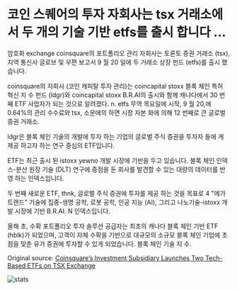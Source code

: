 # 코인 스퀘어의 투자 자회사는 tsx 거래소에서 두 개의 기술 기반 etfs를 출시 합니다 ...

암호화 exchange coinsquare의 포트폴리오 관리 자회사는 토론토 증권 거래소 (tsx), 지역 통신사 글로브 및 우편 보고서 9 월 20 일에 두 거래소 상장 펀드 (etfs)를 출시 했습니다.

coinsquare의 자회사 (코인 캐피탈 투자 관리)는 coincapital stoxx 블록 체인 특허 혁신 지 수 펀드 (ldgr)와 coincapital stoxx B.R.AI의 출시와 함께 캐나다에서 30 번째 ETF 사업자가 되는 것으로 알려졌다. n. etfs 무역 목요일에 시작, 9 월 20,에 0.64%의 관리 수수료와 tsx, 소문에의 하면 시장 자본 화에 의해 12 번째로 큰 글로벌 증권 거래소.

ldgr은 블록 체인 기술의 개발에 투자 하는 기업의 글로벌 주식 증권을 투자자 들에 게 제공 하고자 하는 연구 중심의 ETF입니다.

ETF는 최근 출시 된 istoxx yewno 개발 시장에 기반을 두고 있습니다. 블록 체인 인덱스-분산 원장 기술 (DLT) 연구에 중점을 둔 회사를 발견할 수 있는 대량의 데이터를 반영 하는 인덱스입니다.

두 번째 새로운 ETF, thnk, 글로벌 주식 증권에 투자를 제공 하는 것을 목표로 4 "메가 트렌드" 기술에 집중-생명 공학, 로봇 공학, 인공 지능 (AI), 그리고 나노기술-istoxx 개발 시장에 기반 B.R.AI. N 인덱스입니다.

올해 초, 수확 포트폴리오 투자 솔루션 공급자는 최초의 캐나다 블록 체인 기반 ETF (hblk)가 되었으며, 고객이 자체 수확을 기반으로 대규모의 소규모 블록 체인 기업에 초점을 맞춘 유가 증권에 투자할 수 있게 되었습니다. 블록 체인 기술 지 수.

Original source: [Coinsquare’s Investment Subsidiary Launches Two Tech-Based ETFs on TSX Exchange](https://cointelegraph.com/news/coinsquares-investment-subsidiary-launches-two-tech-based-etfs-on-tsx-exchange)

![stats](https://c.statcounter.com/11760860/0/a89fa40b/1/ "stats")